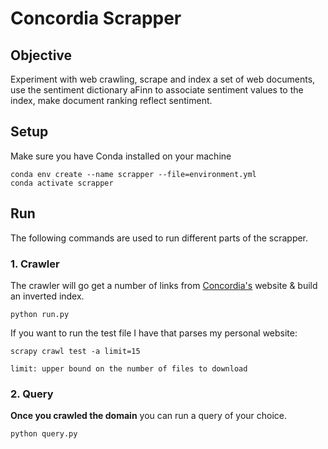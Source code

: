 # Concordia Scrapper

## Objective
Experiment with web crawling, scrape and index a set of web documents, use the sentiment dictionary aFinn to associate sentiment values to the index, make document ranking reflect sentiment.

## Setup
Make sure you have Conda installed on your machine
```
conda env create --name scrapper --file=environment.yml
conda activate scrapper
```

## Run
The following commands are used to run different parts of the scrapper.

### 1. Crawler
The crawler will go get a number of links from [Concordia's](https://www.concordia.ca/) website & build an inverted index.

```
python run.py
```

If you want to run the test file I have that parses my personal website:
```
scrapy crawl test -a limit=15

limit: upper bound on the number of files to download
```

### 2. Query
**Once you crawled the domain** you can run a query of your choice.

```
python query.py
```